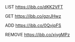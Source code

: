 LIST
https://ibb.co/dKK2VFT

GET
https://ibb.co/gzrJHwz

ADD
https://ibb.co/0QvjpFS

REMOVE
https://ibb.co/xjygMPz
